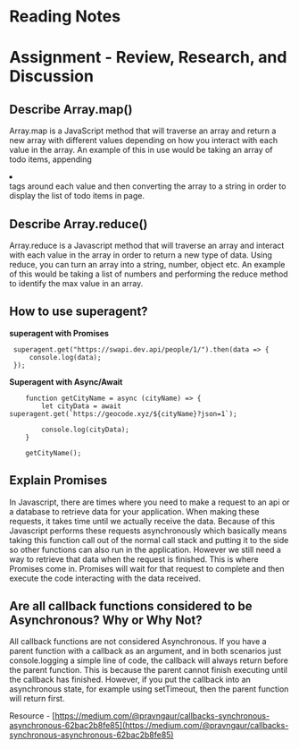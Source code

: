 # Reading Notes

# Assignment - Review, Research, and Discussion

## Describe Array.map()

Array.map is a JavaScript method that will traverse an array and return a new array with different values depending on how you interact with each value in the array. An example of this in use would be taking an array of todo items, appending <li></li> tags around each value and then converting the array to a string in order to display the list of todo items in page. 

## Describe Array.reduce()

Array.reduce is a Javascript method that will traverse an array and interact with each value in the array in order to return a new type of data. Using reduce, you can turn an array into a string, number, object etc. An example of this would be taking a list of numbers and performing the reduce method to identify the max value in an array.

## How to use superagent?

**superagent with Promises**
```
 superagent.get("https://swapi.dev.api/people/1/").then(data => {
     console.log(data);
 });
```

**Superagent with Async/Await**

```
    function getCityName = async (cityName) => {
        let cityData = await superagent.get(`https://geocode.xyz/${cityName}?json=1`);

        console.log(cityData);
    }

    getCityName();

```

## Explain Promises

In Javascript, there are times where you need to make a request to an api or a database to retrieve data for your application. When making these requests, it takes time until we actually receive the data. Because of this Javascript performs these requests asynchronously which basically means taking this function call out of the normal call stack and putting it to the side so other functions can also run in the application. However we still need a way to retrieve that data when the request is finished. This is where Promises come in. Promises will wait for that request to complete and then execute the code interacting with the data received.

## Are all callback functions considered to be Asynchronous? Why or Why Not?

All callback functions are not considered Asynchronous. If you have a parent function with a callback as an argument, and in both scenarios just console.logging a simple line of code, the callback will always return before the parent function. This is because the parent cannot finish executing until the callback has finished. However, if you put the callback into an asynchronous state, for example using setTimeout, then the parent function will return first.

Resource - [https://medium.com/@pravngaur/callbacks-synchronous-asynchronous-62bac2b8fe85](https://medium.com/@pravngaur/callbacks-synchronous-asynchronous-62bac2b8fe85)